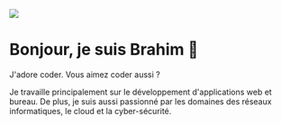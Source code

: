 ![](https://komarev.com/ghpvc/?username=brahimtahiri&label=Vues+du+profile)

<h1>Bonjour, je suis Brahim 👋</h1>

<p>
  J'adore coder. Vous aimez coder aussi ?

  Je travaille principalement sur le développement d'applications web et bureau.
  De plus, je suis aussi passionné par les domaines des réseaux informatiques, le cloud et la cyber-sécurité.
</p>

<!--
**brahimtahiri/brahimtahiri** is a ✨ _special_ ✨ repository because its `README.md` (this file) appears on your GitHub profile.

Here are some ideas to get you started:

- 🔭 I’m currently working on ...
- 🌱 I’m currently learning ...
- 👯 I’m looking to collaborate on ...
- 🤔 I’m looking for help with ...
- 💬 Ask me about ...
- 📫 How to reach me: ...
- 😄 Pronouns: ...
- ⚡ Fun fact: ...
-->
